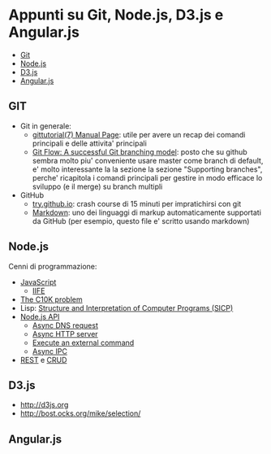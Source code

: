 Appunti su Git, Node.js, D3.js e Angular.js
===========================================

- [Git](#git)
- [Node.js](#nodejs)
- [D3.js](#d3js)
- [Angular.js](#angularjs)

## GIT
- Git in generale:
  - [gittutorial(7) Manual Page](https://www.kernel.org/pub/software/scm/git/docs/gittutorial.html): utile per
    avere un recap dei comandi principali e delle attivita' principali
  - [Git Flow: A successful Git branching model](http://nvie.com/posts/a-successful-git-branching-model/): posto
    che su github sembra molto piu' conveniente usare master come branch di default, e' molto interessante la
    la sezione la sezione "Supporting branches", perche' ricapitola i comandi principali per gestire in modo
    efficace lo sviluppo (e il merge) su branch multipli
- GitHub
  - [try.github.io](http://try.github.io): crash course di 15 minuti per
    impratichirsi con git
  - [Markdown](http://en.wikipedia.org/wiki/Markdown): uno dei linguaggi di
    markup automaticamente supportati da GitHub (per esempio, questo file
    e' scritto usando markdown)

## Node.js
Cenni di programmazione:
 - [JavaScript](http://en.wikipedia.org/wiki/JavaScript)
   - [IIFE](http://en.wikipedia.org/wiki/Immediately-invoked_function_expression)
 - [The C10K problem](http://en.wikipedia.org/wiki/C10k_problem)
 - Lisp: [Structure and Interpretation of Computer Programs (SICP)](http://mitpress.mit.edu/books/structure-and-interpretation-computer-programs)
 - [Node.js API](http://nodejs.org/api/)
   - [Async DNS request](https://github.com/alferx/gitnod3/blob/master/nodejs/dns.js)
   - [Async HTTP server](https://github.com/alferx/gitnod3/blob/master/nodejs/http.js)
   - [Execute an external command](https://github.com/alferx/gitnod3/blob/master/nodejs/execute.js)
   - [Async IPC](https://github.com/alferx/gitnod3/blob/master/nodejs/parent.js)
 - [REST](http://en.wikipedia.org/wiki/Representational_state_transfer) e [CRUD](http://en.wikipedia.org/wiki/Create,_read,_update_and_delete)

## D3.js
- http://d3js.org
- http://bost.ocks.org/mike/selection/

## Angular.js

